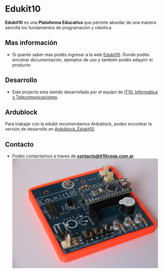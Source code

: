 # Edukit10

**Edukit10** es una **Plataforma Educativa** que permite abordar de una manera sencilla los fundamentos de programación y robótica 

## Mas información
- Si querés saber más podés ingresar a la web [Edukit10](https://edukit.it10coop.com.ar/).
Donde podés encotrar documentación, ejemplos de uso y también podés adquirir el producto

## Desarrollo
- Este projecto esta siendo desarrollado por el equipo de [IT10: Informática y Telecomunicaciones](https://it10coop.com.ar/).

## Ardublock
Para trabajar con la edukit recomendamos Ardublock, podes encontrar la versión de desarrollo en 
[Ardublock_Edukit10](https://github.com/it10/Ardublock_Edukit).

## Contacto
- Podés contactarnos a traves de **contacto@it10coop.com.ar**
![Edukit10](/Imagenes/IMG_6147.JPG?raw=true "Edukit10")

